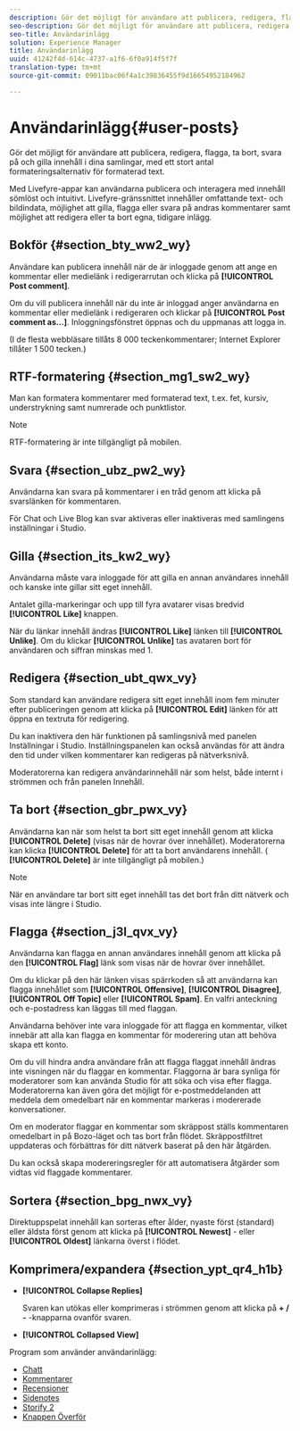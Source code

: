 ```yaml
---
description: Gör det möjligt för användare att publicera, redigera, flagga, ta bort, svara på och gilla innehåll i dina samlingar, med ett stort antal formateringsalternativ för formaterad text.
seo-description: Gör det möjligt för användare att publicera, redigera, flagga, ta bort, svara på och gilla innehåll i dina samlingar, med ett stort antal formateringsalternativ för formaterad text.
seo-title: Användarinlägg
solution: Experience Manager
title: Användarinlägg
uuid: 41242f4d-614c-4737-a1f6-6f0a914f5f7f
translation-type: tm+mt
source-git-commit: 09011bac06f4a1c39836455f9d16654952184962

---
```



# Användarinlägg{#user-posts}

Gör det möjligt för användare att publicera, redigera, flagga, ta bort, svara på och gilla innehåll i dina samlingar, med ett stort antal formateringsalternativ för formaterad text.

Med Livefyre-appar kan användarna publicera och interagera med innehåll sömlöst och intuitivt. Livefyre-gränssnittet innehåller omfattande text- och bildindata, möjlighet att gilla, flagga eller svara på andras kommentarer samt möjlighet att redigera eller ta bort egna, tidigare inlägg.

## Bokför {#section_bty_ww2_wy}

Användare kan publicera innehåll när de är inloggade genom att ange en kommentar eller medielänk i redigerarrutan och klicka på **[!UICONTROL Post comment]**.

Om du vill publicera innehåll när du inte är inloggad anger användarna en kommentar eller medielänk i redigeraren och klickar på **[!UICONTROL Post comment as…]**. Inloggningsfönstret öppnas och du uppmanas att logga in.

(I de flesta webbläsare tillåts 8 000 teckenkommentarer; Internet Explorer tillåter 1 500 tecken.)

## RTF-formatering {#section_mg1_sw2_wy}

Man kan formatera kommentarer med formaterad text, t.ex. fet, kursiv, understrykning samt numrerade och punktlistor.

>[!NOTE]
>
>RTF-formatering är inte tillgängligt på mobilen.

## Svara {#section_ubz_pw2_wy}

Användarna kan svara på kommentarer i en tråd genom att klicka på svarslänken för kommentaren.

För Chat och Live Blog kan svar aktiveras eller inaktiveras med samlingens inställningar i Studio.

## Gilla {#section_its_kw2_wy}

Användarna måste vara inloggade för att gilla en annan användares innehåll och kanske inte gillar sitt eget innehåll.

Antalet gilla-markeringar och upp till fyra avatarer visas bredvid **[!UICONTROL Like]** knappen.

När du länkar innehåll ändras **[!UICONTROL Like]** länken till **[!UICONTROL Unlike]**. Om du klickar **[!UICONTROL Unlike]** tas avataren bort för användaren och siffran minskas med 1.

## Redigera {#section_ubt_qwx_vy}

Som standard kan användare redigera sitt eget innehåll inom fem minuter efter publiceringen genom att klicka på **[!UICONTROL Edit]** länken för att öppna en textruta för redigering.

Du kan inaktivera den här funktionen på samlingsnivå med panelen Inställningar i Studio. Inställningspanelen kan också användas för att ändra den tid under vilken kommentarer kan redigeras på nätverksnivå.

Moderatorerna kan redigera användarinnehåll när som helst, både internt i strömmen och från panelen Innehåll.

## Ta bort {#section_gbr_pwx_vy}

Användarna kan när som helst ta bort sitt eget innehåll genom att klicka **[!UICONTROL Delete]** (visas när de hovrar över innehållet). Moderatorerna kan klicka **[!UICONTROL Delete]** för att ta bort användarens innehåll. ( **[!UICONTROL Delete]** är inte tillgängligt på mobilen.)

>[!NOTE]
>
>När en användare tar bort sitt eget innehåll tas det bort från ditt nätverk och visas inte längre i Studio.

## Flagga {#section_j3l_qvx_vy}

Användarna kan flagga en annan användares innehåll genom att klicka på den **[!UICONTROL Flag]** länk som visas när de hovrar över innehållet.

Om du klickar på den här länken visas spärrkoden så att användarna kan flagga innehållet som **[!UICONTROL Offensive]**, **[!UICONTROL Disagree]**, **[!UICONTROL Off Topic]** eller **[!UICONTROL Spam]**. En valfri anteckning och e-postadress kan läggas till med flaggan.

Användarna behöver inte vara inloggade för att flagga en kommentar, vilket innebär att alla kan flagga en kommentar för moderering utan att behöva skapa ett konto.

Om du vill hindra andra användare från att flagga flaggat innehåll ändras inte visningen när du flaggar en kommentar. Flaggorna är bara synliga för moderatorer som kan använda Studio för att söka och visa efter flagga. Moderatorerna kan även göra det möjligt för e-postmeddelanden att meddela dem omedelbart när en kommentar markeras i modererade konversationer.

Om en moderator flaggar en kommentar som skräppost ställs kommentaren omedelbart in på Bozo-läget och tas bort från flödet. Skräppostfiltret uppdateras och förbättras för ditt nätverk baserat på den här åtgärden.

Du kan också skapa modereringsregler för att automatisera åtgärder som vidtas vid flaggade kommentarer.

## Sortera {#section_bpg_nwx_vy}

Direktuppspelat innehåll kan sorteras efter ålder, nyaste först (standard) eller äldsta först genom att klicka på **[!UICONTROL Newest]** - eller **[!UICONTROL Oldest]** länkarna överst i flödet.

## Komprimera/expandera {#section_ypt_qr4_h1b}

* **[!UICONTROL Collapse Replies]**

   Svaren kan utökas eller komprimeras i strömmen genom att klicka på **+ / -** -knapparna ovanför svaren.

* **[!UICONTROL Collapsed View]**



Program som använder användarinlägg:

* [Chatt](/help/using/c-about-apps/c-chat-app/c-chat-app.md#c_chat_app)
* [Kommentarer](/help/using/c-about-apps/c-comments/c-comments.md)
* [Recensioner](/help/using/c-about-apps/c-reviews-app/c-reviews-app.md#c_reviews_app)
* [Sidenotes](/help/using/c-about-apps/c-sidenotes-app/c-sidenotes-app.md#c_sidenotes_app)
* [Storify 2](/help/using/c-about-apps/c-storify2/c-storify2.md#c_storify2)
* [Knappen Överför](/help/using/c-about-apps/c-upload-button-app/c-upload-button-app.md#c_upload_button_app)

